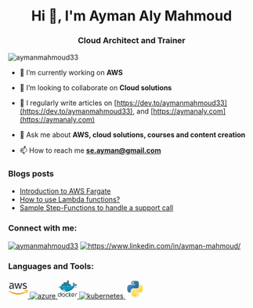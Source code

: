 <h1 align="center">Hi 👋, I'm Ayman Aly Mahmoud</h1>
<h3 align="center">Cloud Architect and Trainer</h3>

<p align="left"> <img src="https://komarev.com/ghpvc/?username=aymanmahmoud33&label=Profile%20views&color=0e75b6&style=flat" alt="aymanmahmoud33" /> </p>

- 🔭 I’m currently working on **AWS**

- 👯 I’m looking to collaborate on **Cloud solutions**

- 📝 I regularly write articles on [https://dev.to/aymanmahmoud33](https://dev.to/aymanmahmoud33), and [https://aymanaly.com](https://aymanaly.com)

- 💬 Ask me about **AWS, cloud solutions, courses and content creation**

- 📫 How to reach me **se.ayman@gmail.com**

### Blogs posts
<!-- BLOG-POST-LIST:START -->
- [Introduction to AWS Fargate](https://dev.to/aws-builders/introduction-to-aws-fargate-4iaf)
- [How to use Lambda functions?](https://dev.to/aws-builders/how-to-use-lambda-functions-1d8e)
- [Sample Step-Functions to handle a support call](https://dev.to/aws-builders/sample-step-functions-to-handle-a-support-call-4536)
<!-- BLOG-POST-LIST:END -->

<h3 align="left">Connect with me:</h3>
<p align="left">
<a href="https://dev.to/aymanmahmoud33" target="blank"><img align="center" src="https://raw.githubusercontent.com/rahuldkjain/github-profile-readme-generator/master/src/images/icons/Social/devto.svg" alt="aymanmahmoud33" height="30" width="40" /></a>
<a href="https://linkedin.com/in/https://www.linkedin.com/in/ayman-mahmoud/" target="blank"><img align="center" src="https://raw.githubusercontent.com/rahuldkjain/github-profile-readme-generator/master/src/images/icons/Social/linked-in-alt.svg" alt="https://www.linkedin.com/in/ayman-mahmoud/" height="30" width="40" /></a>
</p>

<h3 align="left">Languages and Tools:</h3>
<p align="left"> <a href="https://aws.amazon.com" target="_blank" rel="noreferrer"> <img src="https://raw.githubusercontent.com/devicons/devicon/master/icons/amazonwebservices/amazonwebservices-original-wordmark.svg" alt="aws" width="40" height="40"/> </a> <a href="https://azure.microsoft.com/en-in/" target="_blank" rel="noreferrer"> <img src="https://www.vectorlogo.zone/logos/microsoft_azure/microsoft_azure-icon.svg" alt="azure" width="40" height="40"/> </a> <a href="https://www.docker.com/" target="_blank" rel="noreferrer"> <img src="https://raw.githubusercontent.com/devicons/devicon/master/icons/docker/docker-original-wordmark.svg" alt="docker" width="40" height="40"/> </a> <a href="https://kubernetes.io" target="_blank" rel="noreferrer"> <img src="https://www.vectorlogo.zone/logos/kubernetes/kubernetes-icon.svg" alt="kubernetes" width="40" height="40"/> </a> <a href="https://www.python.org" target="_blank" rel="noreferrer"> <img src="https://raw.githubusercontent.com/devicons/devicon/master/icons/python/python-original.svg" alt="python" width="40" height="40"/> </a> </p>
